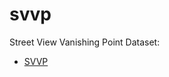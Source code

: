 # svvp

Street View Vanishing Point Dataset:
* [SVVP](https://drive.google.com/file/d/1xMs26JORFyuS3x5diuvKmGPW-myj\_q6q/view?usp=sharing)
